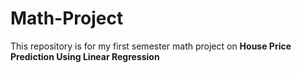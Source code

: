 # **Math-Project**
This repository is for my first semester math project on **House Price Prediction Using Linear Regression**
